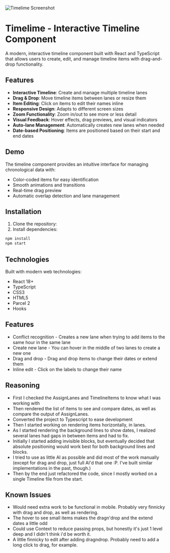 ![Timelime Screenshot](./img/image.png)

# Timelime - Interactive Timeline Component

A modern, interactive timeline component built with React and TypeScript that allows users to create, edit, and manage timeline items with drag-and-drop functionality.

## Features

- **Interactive Timeline**: Create and manage multiple timeline lanes
- **Drag & Drop**: Move timeline items between lanes or resize them
- **Item Editing**: Click on items to edit their names inline
- **Responsive Design**: Adapts to different screen sizes
- **Zoom Functionality**: Zoom in/out to see more or less detail
- **Visual Feedback**: Hover effects, drag previews, and visual indicators
- **Auto-lane Management**: Automatically creates new lanes when needed
- **Date-based Positioning**: Items are positioned based on their start and end dates

## Demo

The timeline component provides an intuitive interface for managing chronological data with:

- Color-coded items for easy identification
- Smooth animations and transitions
- Real-time drag preview
- Automatic overlap detection and lane management

## Installation

1. Clone the repository:
2. Install dependencies:

```bash
npm install
npm start
```

## Technologies

Built with modern web technologies:

- React 18+
- TypeScript
- CSS3
- HTML5
- Parcel 2
- Hooks

## Features

- Conflict recognition - Creates a new lane when trying to add items to the same hour in the same lane
- Create new lane - You can hover in the middle of two lanes to create a new one
- Drag and drop - Drag and drop items to change their dates or extend them
- Inline edit - Click on the labels to change their name

## Reasoning

- First I checked the AssignLanes and TimelineItems to know what I was working with
- Then rendered the list of items to see and compare dates, as well as compare the output of AssignLanes.
- Converted the project to Typescript to ease development
- Then I started working on rendering items horizontally, in lanes.
- As I started rendering the background lines to show dates, I realized several lanes had gaps in between items and had to fix.
- Initially I started adding invisible blocks, but eventually decided that absolute positioning would work best for both background lines and blocks.
- I tried to use as little AI as possible and did most of the work manually (except for drag and drop, just full AI'd that one :P. I've built similar implementations in the past, though.)
- Then by the end just refactored the code, since I mostly worked on a single Timeline file from the start.

## Known Issues

- Would need extra work to be functional in mobile. Probably very finnicky with drag and drop, as well as rendering.
- The hover to see small items makes the dragn'drop and the extend dates a little odd
- Could use Context to reduce passing props, but honestly it's just 1 level deep and I didn't think i'd be worth it.
- A little finnicky to edit after adding dragndrop. Probably need to add a long click to drag, for example.
